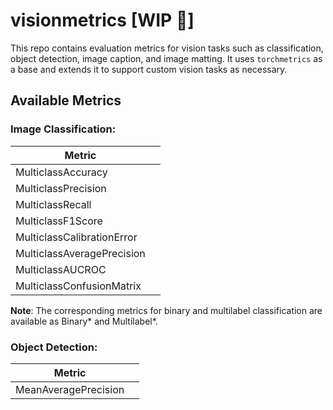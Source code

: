 # visionmetrics [WIP :construction:]

This repo contains evaluation metrics for vision tasks such as classification, object detection, image caption, and image matting. It uses `torchmetrics` as a base and extends it to support custom vision tasks as necessary.

## Available Metrics

### Image Classification:

| Metric                                   |                                                                |
| ---------------------------------------- | -------------------------------------------------------------- |
| MulticlassAccuracy                       |                                                                |
| MulticlassPrecision                      |                                                                |
| MulticlassRecall                         |                                                                |
| MulticlassF1Score                        |                                                                |
| MulticlassCalibrationError               |                                                                | 
| MulticlassAveragePrecision               |                                                                |
| MulticlassAUCROC                         |                                                                |
| MulticlassConfusionMatrix                |                                                                |

**Note**: The corresponding metrics for binary and multilabel classification are available as Binary* and Multilabel*.


### Object Detection:

| Metric                                   |                                                                |
| ---------------------------------------- | -------------------------------------------------------------- |
| MeanAveragePrecision                     |                                                                |